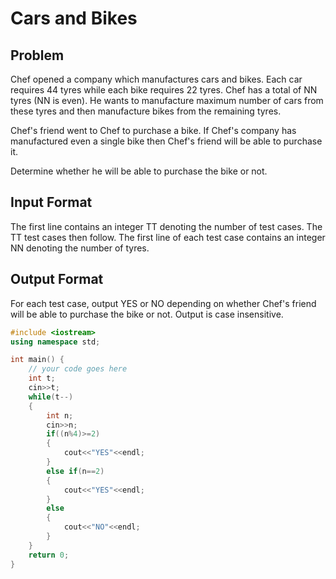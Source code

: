 # Cars and Bikes
## Problem
Chef opened a company which manufactures cars and bikes. Each car requires 44 tyres while each bike requires 22 tyres. Chef has a total of NN tyres (NN is even). He wants to manufacture maximum number of cars from these tyres and then manufacture bikes from the remaining tyres.

Chef's friend went to Chef to purchase a bike. If Chef's company has manufactured even a single bike then Chef's friend will be able to purchase it.

Determine whether he will be able to purchase the bike or not.

## Input Format
The first line contains an integer TT denoting the number of test cases. The TT test cases then follow.
The first line of each test case contains an integer NN denoting the number of tyres.
## Output Format
For each test case, output YES or NO depending on whether Chef's friend will be able to purchase the bike or not. Output is case insensitive.
```cpp
#include <iostream>
using namespace std;

int main() {
	// your code goes here
	int t;
	cin>>t;
	while(t--)
	{
	    int n;
	    cin>>n;
	    if((n%4)>=2)
	    {
	        cout<<"YES"<<endl;
	    }
	    else if(n==2)
	    {
	        cout<<"YES"<<endl;
	    }
	    else
	    {
	        cout<<"NO"<<endl;
	    }
	}
	return 0;
}
```